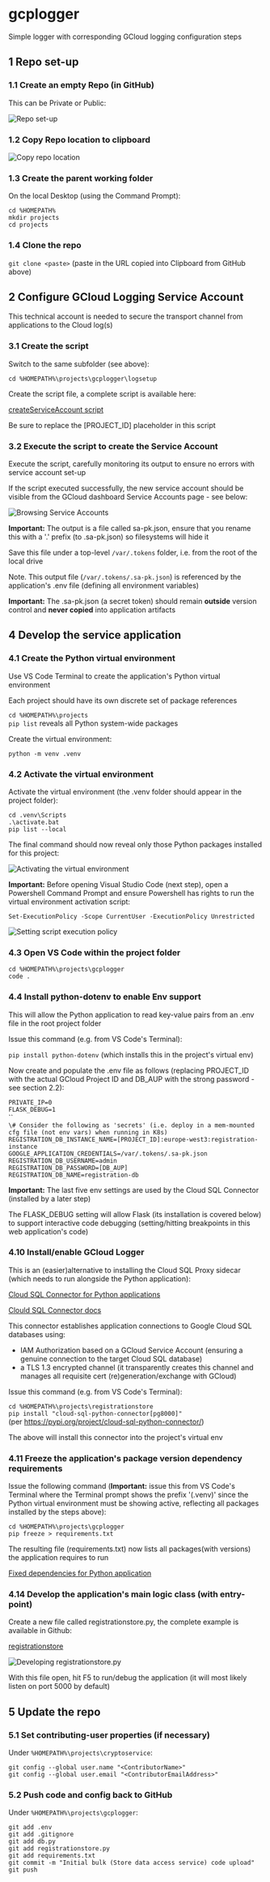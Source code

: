 # gcplogger
Simple logger with corresponding GCloud logging configuration steps

## 1 Repo set-up

### 1.1 Create an empty Repo (in GitHub)

This can be Private or Public:

![Repo set-up](README.images/Picture1.png)

### 1.2 Copy Repo location to clipboard

![Copy repo location](README.images/Picture2.png)

### 1.3 Create the parent working folder

On the local Desktop (using the Command Prompt):

`cd %HOMEPATH%`</br>
`mkdir projects`</br>
`cd projects`

### 1.4 Clone the repo

`git clone <paste>` (paste in the URL copied into Clipboard from GitHub above)

## 2 Configure GCloud Logging Service Account

This technical account is needed to secure the transport channel from applications to the Cloud log(s)

### 3.1 Create the script

Switch to the same subfolder (see above):

`cd %HOMEPATH%\projects\gcplogger\logsetup`

Create the script file, a complete script is available here:

[createServiceAccount script](https://github.com/burningglass/gcplogger/blob/main/logsetup/createServiceAccount.sh)

Be sure to replace the [PROJECT_ID] placeholder in this script

### 3.2 Execute the script to create the Service Account

Execute the script, carefully monitoring its output to ensure no errors with service account set-up

If the script executed successfully, the new service account should be visible from the GCloud dashboard Service Accounts page - see below:

![Browsing Service Accounts](https://github.com/burningglass/registrationstore/blob/main/README.images/Picture3.png)

**Important:** The output is a file called sa-pk.json, ensure that you rename this with a '.' prefix (to .sa-pk.json) so filesystems will hide it

Save this file under a top-level `/var/.tokens` folder, i.e. from the root of the local drive

Note. This output file (`/var/.tokens/.sa-pk.json`) is referenced by the application's .env file (defining all environment variables)

**Important:** The .sa-pk.json (a secret token) should remain **outside** version control and **never copied** into application artifacts

## 4 Develop the service application

### 4.1 Create the Python virtual environment

Use VS Code Terminal to create the application's Python virtual environment

Each project should have its own discrete set of package references

`cd %HOMEPATH%\projects`<br/>
`pip list` reveals all Python system-wide packages 

Create the virtual environment:

`python -m venv .venv`

### 4.2 Activate the virtual environment

Activate the virtual environment (the .venv folder should appear in the project folder):

`cd .venv\Scripts`<br/>
`.\activate.bat`<br/>
`pip list --local`

The final command should now reveal only those Python packages installed for this project:

![Activating the virtual environment](README.images/Picture3.png)

**Important:** Before opening Visual Studio Code (next step), open a Powershell Command Prompt and ensure Powershell has rights to run the virtual environment activation script:

`Set-ExecutionPolicy -Scope CurrentUser -ExecutionPolicy Unrestricted`

![Setting script execution policy](README.images/Picture4.png)

### 4.3 Open VS Code within the project folder

`cd %HOMEPATH%\projects\gcplogger`<br/>
`code .`

### 4.4 Install python-dotenv to enable Env support

This will allow the Python application to read key-value pairs from an .env file in the root project folder

Issue this command (e.g. from VS Code's Terminal):

`pip install python-dotenv` (which installs this in the project's virtual env)

Now create and populate the .env file as follows (replacing PROJECT_ID with the actual GCloud Project ID and DB_AUP with the strong password - see section 2.2):

`PRIVATE_IP=0`<br/>
`FLASK_DEBUG=1`<br/>
``<br/>
`\# Consider the following as 'secrets' (i.e. deploy in a mem-mounted cfg file (not env vars) when running in K8s)`<br/>
`REGISTRATION_DB_INSTANCE_NAME=[PROJECT_ID]:europe-west3:registration-instance`<br/>
`GOOGLE_APPLICATION_CREDENTIALS=/var/.tokens/.sa-pk.json`<br/>
`REGISTRATION_DB_USERNAME=admin`<br/>
`REGISTRATION_DB_PASSWORD=[DB_AUP]`<br/>
`REGISTRATION_DB_NAME=registration-db`

**Important:** The last five env settings are used by the Cloud SQL Connector (installed by a later step)

The FLASK_DEBUG setting will allow Flask (its installation is covered below) to support interactive code debugging (setting/hitting breakpoints in this web application's code)

### 4.10 Install/enable GCloud Logger

This is an (easier)alternative to installing the Cloud SQL Proxy sidecar (which needs to run alongside the Python application):

[Cloud SQL Connector for Python applications](https://pypi.org/project/cloud-sql-python-connector/0.1.0/)

[Clould SQL Connector docs](https://cloud.google.com/sql/docs/postgres/connect-connectors#python)

This connector establishes application connections to Google Cloud SQL databases using:
- IAM Authorization based on a GCloud Service Account (ensuring a genuine connection to the target Cloud SQL database)
- a TLS 1.3 encrypted channel (it transparently creates this channel and manages all requisite cert (re)generation/exchange with GCloud)

Issue this command (e.g. from VS Code's Terminal):

`cd %HOMEPATH%\projects\registrationstore`<br/>
`pip install "cloud-sql-python-connector[pg8000]"`<br/>
(per https://pypi.org/project/cloud-sql-python-connector/)

The above will install this connector into the project's virtual env

### 4.11 Freeze the application's package version dependency requirements

Issue the following command (**Important:** issue this from VS Code's Terminal where the Terminal prompt shows the prefix '(.venv)' since the Python virtual environment must be showing active, reflecting all packages installed by the steps above):

`cd %HOMEPATH%\projects\gcplogger`<br/>
`pip freeze > requirements.txt`

The resulting file (requirements.txt) now lists all packages(with versions) the application requires to run

[Fixed dependencies for Python application](https://github.com/burningglass/registrationstore/blob/main/requirements.txt)

### 4.14 Develop the application's main logic class (with entry-point)

Create a new file called registrationstore.py, the complete example is available in Github:

[registrationstore](https://github.com/burningglass/registrationstore/blob/main/registrationstore.py)

![Developing registrationstore.py](README.images/Picture9.png)

With this file open, hit F5 to run/debug the application (it will most likely listen on port 5000 by default)

## 5 Update the repo

### 5.1 Set contributing-user properties (if necessary)

Under `%HOMEPATH%\projects\cryptoservice`:

`git config --global user.name "<ContributorName>"`<br/>
`git config --global user.email "<ContributorEmailAddress>"`

### 5.2 Push code and config back to GitHub

Under `%HOMEPATH%\projects\gcplogger`:

`git add .env`<br/>
`git add .gitignore`<br/>
`git add db.py`<br/>
`git add registrationstore.py`<br/>
`git add requirements.txt`<br/>
`git commit -m "Initial bulk (Store data access service) code upload"`<br/>
`git push`<br/>
